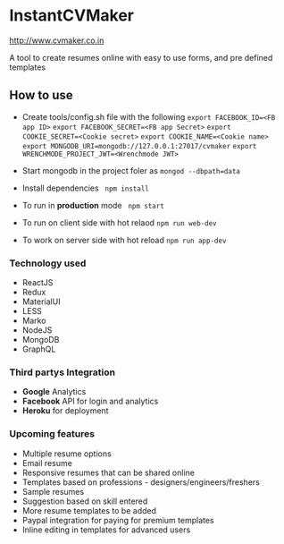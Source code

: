 # InstantCVMaker
http://www.cvmaker.co.in

A tool to create resumes online with easy to use forms, and pre defined templates

## How to use

- Create tools/config.sh file with the following
`export FACEBOOK_ID=<FB app ID>`
`export FACEBOOK_SECRET=<FB app Secret>`
`export COOKIE_SECRET=<Cookie secret>`
`export COOKIE_NAME=<Cookie name>`
`export MONGODB_URI=mongodb://127.0.0.1:27017/cvmaker`
`export WRENCHMODE_PROJECT_JWT=<Wrenchmode JWT>`

- Start mongodb in the project foler as `mongod --dbpath=data`
- Install dependencies ` npm install`
- To run in **production** mode ` npm start`
- To run on client side with hot relaod  `npm run web-dev`
- To work on server side with hot reload  `npm run app-dev`

### Technology used
- ReactJS
- Redux
- MaterialUI
- LESS
- Marko
- NodeJS
- MongoDB
- GraphQL

### Third partys Integration
- **Google** Analytics
- **Facebook** API for login and analytics
- **Heroku** for deployment

### Upcoming features
- Multiple resume options
- Email resume
- Responsive resumes that can be shared online
- Templates based on professions - designers/engineers/freshers
- Sample resumes
- Suggestion based on skill entered
- More resume templates to be added
- Paypal integration for paying for premium templates
- Inline editing in templates for advanced users
